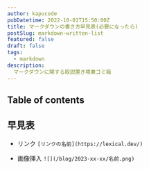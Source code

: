 ```yaml
---
author: kapucode
pubDatetime: 2022-10-01T15:50:00Z
title: マークダウンの書き方早見表(必要になったら)
postSlug: markdown-written-list
featured: false
draft: false
tags:
  - markdown
description:
  マークダウンに関する取説置き場兼ゴミ箱
---
```


## Table of contents

## 早見表
- リンク
`[リンクの名前](https://lexical.dev/)`

- 画像挿入
`![](/blog/2023-xx-xx/名前.png)`

